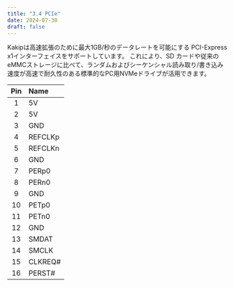 ```yaml
---
title: "3.4 PCIe"
date: 2024-07-30
draft: false
---
```


Kakipは高速拡張のために最大1GB/秒のデータレートを可能にする PCI-Express x1インターフェイスをサポートしています。
これにより、SD カードや従来のeMMCストレージに比べて、ランダムおよびシーケンシャル読み取り/書き込み速度が高速で耐久性のある標準的なPC用NVMeドライブが活用できます。

|Pin|Name|
|:---:|:---|
|1|5V|
|2|5V|
|3|GND|
|4|REFCLKp|
|5|REFCLKn|
|6|GND|
|7|PERp0|
|8|PERn0|
|9|GND|
|10|PETp0|
|11|PETn0|
|12|GND|
|13|SMDAT|
|14|SMCLK|
|15|CLKREQ#|
|16|PERST#|


